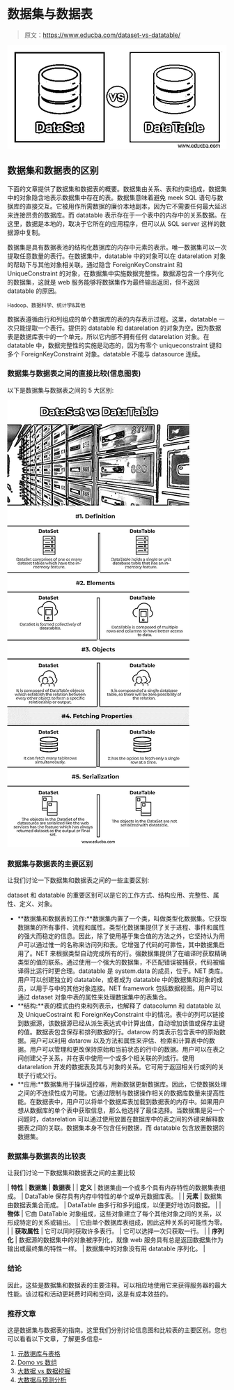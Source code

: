 # 数据集与数据表

> 原文：<https://www.educba.com/dataset-vs-datatable/>

![DataSet vs DataTable](img/9cc05c63b6f90f3c8073e36e24409142.png)



## 数据集和数据表的区别

下面的文章提供了数据集和数据表的概要。数据集由关系、表和约束组成，数据集中的对象隐含地表示数据集中存在的表。数据集意味着避免 meek SQL 语句与数据库的直接交互。它被用作所需数据的廉价本地副本，因为它不需要任何最大延迟来连接昂贵的数据库。而 datatable 表示存在于一个表中的内存中的关系数据。在这里，数据是本地的，取决于它所在的应用程序，但可以从 SQL server 这样的数据源中复制。

数据集是具有数据表池的结构化数据库的内存中元素的表示。唯一数据集可以一次提取任意数量的表行。在数据集中，datatable 中的对象可以在 datarelation 对象的帮助下与其他对象相关联。通过隐含 ForeignKeyConstraint 和 UniqueConstraint 的对象，在数据集中实施数据完整性。数据源包含一个序列化的数据集，这就是 web 服务能够将数据集作为最终输出返回，但不返回 datatable 的原因。

<small>Hadoop、数据科学、统计学&其他</small>

数据表遵循由行和列组成的单个数据库的表的内存表示过程。这里，datatable 一次只能提取一个表行。提供的 datatable 和 datarelation 的对象为空。因为数据表是数据库表中的一个单元，所以它内部不拥有任何 datarelation 对象。在 datatable 中，数据完整性的实施是动态的，因为有零个 uniqueconstraint 键和多个 ForeignKeyConstraint 对象。datatable 不能与 datasource 连续。

### 数据集与数据表之间的直接比较(信息图表)

以下是数据集与数据表之间的 5 大区别:

![DataSet-vs-DataTable-info](img/a98fabb657013720c810ea3e1a6bf229.png)



### 数据集与数据表的主要区别

让我们讨论一下数据集和数据表之间的一些主要区别:

dataset 和 datatable 的重要区别可以是它的工作方式、结构应用、完整性、属性、定义、对象。

*   **数据集和数据表的工作:**数据集内置了一个类，叫做类型化数据集。它获取数据集的所有事件、流程和属性。类型化数据集提供了关于进程、事件和属性的强大而稳定的信息。因此，除了使用基于集合值的方法之外，它坚持认为用户可以通过惟一的名称来访问列和表。它增强了代码的可靠性，其中数据集启用了。NET 来根据类型自动完成所有的行。强数据集提供了在编译时获取精确类型的值的联系。通过使用一个强大的数据集，不匹配错误被捕获，代码被编译得比运行时更合理。datatable 是 system.data 的成员，位于。NET 类库。用户可以创建独立的 datatable，或者成为 datatable 中的数据集和对象的成员，以用于与中的其他对象连接。NET framework 包括数据视图。用户可以通过 dataset 对象中表的属性来处理数据集中的表集合。
*   **结构:**表的模式由约束和列表示，也解释了 datacolumn 和 datatable 以及 UniqueCostraint 和 ForeignKeyConstraint 中的情况。表中的列可以链接到数据源，该数据源已经从派生表达式中计算出值，自动增加该值或保存主键的值。数据表包含保存和排列数据的行。datarow 的类表示包含表中的原始数据。用户可以利用 datarow 以及方法和属性来评估、检索和计算表中的数据。用户可以管理和更改保持原始和当前状态的行中的数据。用户可以在表之间创建父子关系，并在表中使用一个或多个相关联的列或行。使用 datarelation 开发的数据表及其与对象的关系。它可用于返回相关行或列的关联子行或父行。
*   **应用:**数据集用于操纵遥控器，用新数据更新数据库。因此，它使数据处理之间的不连续性成为可能。它通过限制与数据操作相关的数据库数量来提高性能。在数据表中，用户可以将单个数据库表加载到数据表的内存中。如果用户想从数据库的单个表中获取信息，那么他选择了最佳选择。当数据集是另一个问题时，datarelation 可以通过使用放置在数据库中的表之间的外键来解释数据表之间的关联。数据集本身不包含任何数据，而 datatable 包含放置数据的数据集。

### 数据集与数据表的比较表

让我们讨论一下数据集和数据表之间的主要比较

| **特性** | **数据集** | **数据表** |
| **定义** | 数据集由一个或多个具有内存特性的数据集表组成。 | DataTable 保存具有内存中特性的单个或单元数据库表。 |
| **元素** | 数据集由数据表集合而成。 | DataTable 由多行和多列组成，以便更好地访问数据。 |
| **物体** | 它由 DataTable 对象组成，这些对象建立了每个其他对象之间的关系，以形成特定的关系或输出。 | 它由单个数据库表组成，因此这种关系的可能性为零。 |
| **获取属性** | 它可以同时获取许多表行。 | 它可以选择一次只获取一行。 |
| **序列化** | 数据源的数据集中的对象被序列化，就像 web 服务具有总是返回数据集作为输出或最终集的特性一样。 | 数据集中的对象没有用 datatable 序列化。 |

### 结论

因此，这些是数据集和数据表的主要注释。可以相应地使用它来获得服务器的最大性能。该过程和活动更耗费时间和空间，这是有成本效益的。

### 推荐文章

这是数据集与数据表的指南。这里我们分别讨论信息图和比较表的主要区别。您也可以看看以下文章，了解更多信息–

1.  [元数据库与表格](https://www.educba.com/metabase-vs-tableau/)
2.  [Domo vs 数组](https://www.educba.com/domo-vs-tableau/)
3.  [大数据 vs 数据挖掘](https://www.educba.com/big-data-vs-data-mining/)
4.  [大数据与预测分析](https://www.educba.com/big-data-vs-predictive-analytics/)





